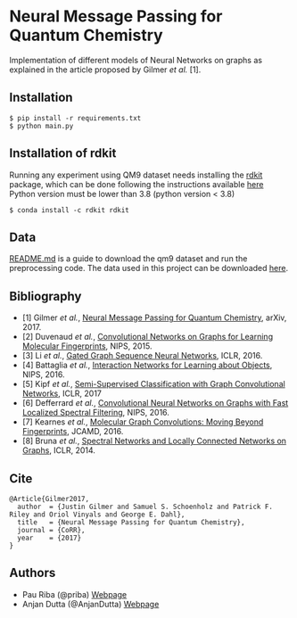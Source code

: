 # Neural Message Passing for Quantum Chemistry

Implementation of different models of Neural Networks on graphs as explained in the article proposed by Gilmer *et al.* [1].

## Installation

    $ pip install -r requirements.txt
    $ python main.py
    
## Installation of rdkit

Running any experiment using QM9 dataset needs installing the [rdkit](http://www.rdkit.org/) package, which can be done 
following the instructions available [here](http://www.rdkit.org/docs/Install.html)  
Python version must be lower than 3.8 (python version < 3.8)

    $ conda install -c rdkit rdkit

## Data

[README.md](https://github.com/juheesvt/nmp_qc/blob/master/data/README.md) is a guide to download the qm9 dataset and run the preprocessing code.
The data used in this project can be downloaded [here](https://github.com/priba/nmp_qc/tree/master/data).

## Bibliography

- [1] Gilmer *et al.*, [Neural Message Passing for Quantum Chemistry](https://arxiv.org/pdf/1704.01212.pdf), arXiv, 2017.
- [2] Duvenaud *et al.*, [Convolutional Networks on Graphs for Learning Molecular Fingerprints](https://arxiv.org/abs/1606.09375), NIPS, 2015.
- [3] Li *et al.*, [Gated Graph Sequence Neural Networks](https://arxiv.org/abs/1511.05493), ICLR, 2016. 
- [4] Battaglia *et al.*, [Interaction Networks for Learning about Objects](https://arxiv.org/abs/1612.00222), NIPS, 2016.
- [5] Kipf *et al.*, [Semi-Supervised Classification with Graph Convolutional Networks](https://arxiv.org/abs/1609.02907), ICLR, 2017
- [6] Defferrard *et al.*, [Convolutional Neural Networks on Graphs with Fast Localized Spectral Filtering](https://arxiv.org/abs/1606.09375), NIPS, 2016. 
- [7] Kearnes *et al.*, [Molecular Graph Convolutions: Moving Beyond Fingerprints](https://arxiv.org/abs/1603.00856), JCAMD, 2016. 
- [8] Bruna *et al.*, [Spectral Networks and Locally Connected Networks on Graphs](https://arxiv.org/abs/1312.6203), ICLR, 2014.
 
 ## Cite
 
```
@Article{Gilmer2017,
  author  = {Justin Gilmer and Samuel S. Schoenholz and Patrick F. Riley and Oriol Vinyals and George E. Dahl},
  title   = {Neural Message Passing for Quantum Chemistry},
  journal = {CoRR},
  year    = {2017}
}
```

## Authors

* Pau Riba (@priba) [Webpage](http://www.cvc.uab.es/people/priba/)
* Anjan Dutta (@AnjanDutta) [Webpage](https://sites.google.com/site/2adutta/)
